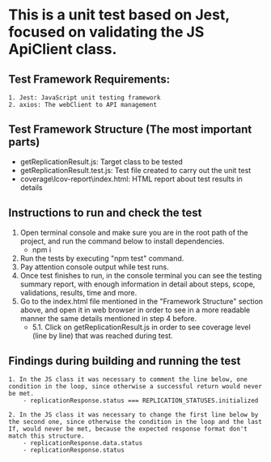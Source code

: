 # This is a unit test based on Jest, focused on validating the JS ApiClient class.

## Test Framework Requirements:
```
1. Jest: JavaScript unit testing framework
2. axios: The webClient to API management
```

## Test Framework Structure (The most important parts)
* getReplicationResult.js: Target class to be tested
* getReplicationResult.test.js: Test file created to carry out the unit test
* coverage\lcov-report\index.html: HTML report about test results in details

## Instructions to run and check the test
1. Open terminal console and make sure you are in the root path of the project, and run the command below to install dependencies.
   - npm i
2. Run the tests by executing "npm test" command.
3. Pay attention console output while test runs. 
4. Once test finishes to run, in the console terminal you can see the testing summary report, with enough information in detail about steps, scope, validations, results, time and more.
5. Go to the index.html file mentioned in the "Framework Structure" section above, and open it in web browser in order to see in a more readable manner the same details mentioned in step 4 before. 
   - 5.1. Click on getReplicationResult.js in order to see coverage level (line by line) that was reached during test.

## Findings during building and running the test
```
1. In the JS class it was necessary to comment the line below, one condition in the loop, since otherwise a successful return would never be met.
    - replicationResponse.status === REPLICATION_STATUSES.initialized
    
2. In the JS class it was necessary to change the first line below by the second one, since otherwise the condition in the loop and the last If, would never be met, because the expected response format don't match this structure.
    - replicationResponse.data.status
    - replicationResponse.status
```